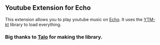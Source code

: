 ## Youtube Extension for Echo

This extension allows you to play youtube music on [Echo](https://github.com/brahmkshatriya/echo).
It uses the [YTM-kt](https://github.com/toasterofbread/ytm-kt/) library to load everything.

### Big thanks to [Talo](https://github.com/toasterofbread) for making the library.